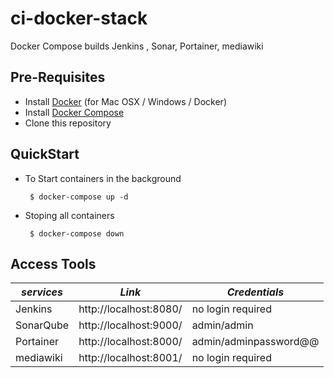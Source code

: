 # ci-docker-stack
Docker Compose builds Jenkins , Sonar, Portainer, mediawiki

Pre-Requisites
-------------
- Install [Docker](https://docs.docker.com/install/) (for Mac OSX / Windows / Docker)
- Install [Docker Compose](https://docs.docker.com/compose/install/)
- Clone this repository


QuickStart
-----------
- To Start containers in the background

	`` 
	$ docker-compose up -d
	``
- Stoping all containers

	`` 
	$ docker-compose down
	``

Access Tools
-----------

| *services* | *Link* | *Credentials* |
| ------------- | ------------- | ------------- |
| Jenkins | http://localhost:8080/ | no login required |
| SonarQube | http://localhost:9000/ | admin/admin |
| Portainer | http://localhost:8000/ | admin/adminpassword@@ |
| mediawiki | http://localhost:8001/ | no login required |

